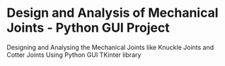 # Design and Analysis of Mechanical Joints - Python GUI Project
 Designing and Analysing the Mechanical Joints like Knuckle Joints and Cotter Joints Using Python GUI TKinter library 
